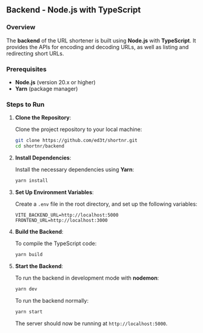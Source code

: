 ## Backend - Node.js with TypeScript

### Overview

The **backend** of the URL shortener is built using **Node.js** with **TypeScript**. It provides the APIs for encoding and decoding URLs, as well as listing and redirecting short URLs.

### Prerequisites

* **Node.js** (version 20.x or higher)
* **Yarn** (package manager)

### Steps to Run

1. **Clone the Repository**:

   Clone the project repository to your local machine:

   ```bash
   git clone https://github.com/ed3t/shortnr.git
   cd shortnr/backend
   ```

2. **Install Dependencies**:

   Install the necessary dependencies using **Yarn**:

   ```bash
   yarn install
   ```

3. **Set Up Environment Variables**:

   Create a `.env` file in the root directory, and set up the following variables:

   ```env
   VITE_BACKEND_URL=http://localhost:5000
   FRONTEND_URL=http://localhost:3000
   ```

4. **Build the Backend**:

   To compile the TypeScript code:

   ```bash
   yarn build
   ```

5. **Start the Backend**:

   To run the backend in development mode with **nodemon**:

   ```bash
   yarn dev
   ```

   To run the backend normally:

   ```bash
   yarn start
   ```

   The server should now be running at `http://localhost:5000`.

